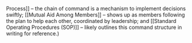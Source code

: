 Process]] – the chain of command is a mechanism to implement decisions swiftly; [[Mutual Aid Among Members]] – shows up as members following the plan to help each other, coordinated by leadership; and [[Standard Operating Procedures (SOP)]] – likely outlines this command structure in writing for reference.)